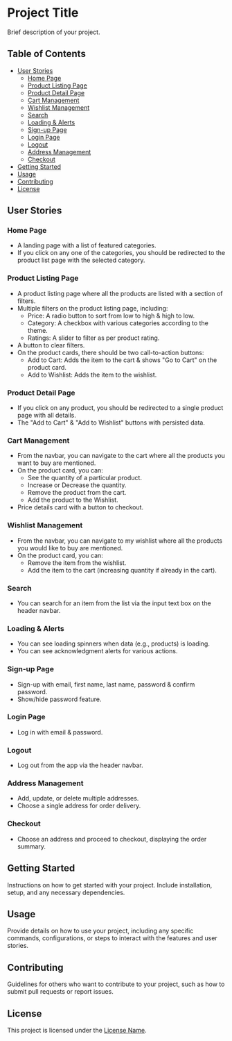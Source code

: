 # Project Title

Brief description of your project.

## Table of Contents

- [User Stories](#user-stories)
  - [Home Page](#home-page)
  - [Product Listing Page](#product-listing-page)
  - [Product Detail Page](#product-detail-page)
  - [Cart Management](#cart-management)
  - [Wishlist Management](#wishlist-management)
  - [Search](#search)
  - [Loading & Alerts](#loading--alerts)
  - [Sign-up Page](#sign-up-page)
  - [Login Page](#login-page)
  - [Logout](#logout)
  - [Address Management](#address-management)
  - [Checkout](#checkout)
- [Getting Started](#getting-started)
- [Usage](#usage)
- [Contributing](#contributing)
- [License](#license)

## User Stories

### Home Page

- A landing page with a list of featured categories.
- If you click on any one of the categories, you should be redirected to the product list page with the selected category.

### Product Listing Page

- A product listing page where all the products are listed with a section of filters.
- Multiple filters on the product listing page, including:
  - Price: A radio button to sort from low to high & high to low.
  - Category: A checkbox with various categories according to the theme.
  - Ratings: A slider to filter as per product rating.
- A button to clear filters.
- On the product cards, there should be two call-to-action buttons:
  - Add to Cart: Adds the item to the cart & shows "Go to Cart" on the product card.
  - Add to Wishlist: Adds the item to the wishlist.

### Product Detail Page

- If you click on any product, you should be redirected to a single product page with all details.
- The "Add to Cart" & "Add to Wishlist" buttons with persisted data.

### Cart Management

- From the navbar, you can navigate to the cart where all the products you want to buy are mentioned.
- On the product card, you can:
  - See the quantity of a particular product.
  - Increase or Decrease the quantity.
  - Remove the product from the cart.
  - Add the product to the Wishlist.
- Price details card with a button to checkout.

### Wishlist Management

- From the navbar, you can navigate to my wishlist where all the products you would like to buy are mentioned.
- On the product card, you can:
  - Remove the item from the wishlist.
  - Add the item to the cart (increasing quantity if already in the cart).

### Search

- You can search for an item from the list via the input text box on the header navbar.

### Loading & Alerts

- You can see loading spinners when data (e.g., products) is loading.
- You can see acknowledgment alerts for various actions.

### Sign-up Page

- Sign-up with email, first name, last name, password & confirm password.
- Show/hide password feature.

### Login Page

- Log in with email & password.

### Logout

- Log out from the app via the header navbar.

### Address Management

- Add, update, or delete multiple addresses.
- Choose a single address for order delivery.

### Checkout

- Choose an address and proceed to checkout, displaying the order summary.

## Getting Started

Instructions on how to get started with your project. Include installation, setup, and any necessary dependencies.

## Usage

Provide details on how to use your project, including any specific commands, configurations, or steps to interact with the features and user stories.

## Contributing

Guidelines for others who want to contribute to your project, such as how to submit pull requests or report issues.

## License

This project is licensed under the [License Name](LICENSE).
